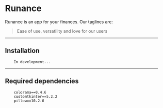 # Runance
Runance is an app for your finances. Our taglines are:

> Ease of use, versatility and love for our users
---

## Installation
```
    In development...
```
---
## Required dependencies
```
    colorama==0.4.6
    customtkinter==5.2.2
    pillow==10.2.0
```
